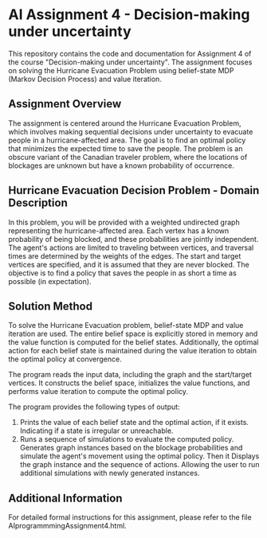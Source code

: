 # AI Assignment 4 - Decision-making under uncertainty

This repository contains the code and documentation for Assignment 4 of the course "Decision-making under uncertainty". The assignment focuses on solving the Hurricane Evacuation Problem using belief-state MDP (Markov Decision Process) and value iteration.

## Assignment Overview

The assignment is centered around the Hurricane Evacuation Problem, which involves making sequential decisions under uncertainty to evacuate people in a hurricane-affected area. The goal is to find an optimal policy that minimizes the expected time to save the people. The problem is an obscure variant of the Canadian traveler problem, where the locations of blockages are unknown but have a known probability of occurrence.

## Hurricane Evacuation Decision Problem - Domain Description

In this problem, you will be provided with a weighted undirected graph representing the hurricane-affected area. Each vertex has a known probability of being blocked, and these probabilities are jointly independent. The agent's actions are limited to traveling between vertices, and traversal times are determined by the weights of the edges. The start and target vertices are specified, and it is assumed that they are never blocked. The objective is to find a policy that saves the people in as short a time as possible (in expectation).

## Solution Method

To solve the Hurricane Evacuation problem, belief-state MDP and value iteration are used. The entire belief space is explicitly stored in memory and the value function is computed for the belief states. Additionally, the optimal action for each belief state is maintained during the value iteration to obtain the optimal policy at convergence.

The program reads the input data, including the graph and the start/target vertices. It constructs the belief space, initializes the value functions, and performs value iteration to compute the optimal policy. 

The program provides the following types of output:

1. Prints the value of each belief state and the optimal action, if it exists. Indicating if a state is irregular or unreachable.
2. Runs a sequence of simulations to evaluate the computed policy. Generates graph instances based on the blockage probabilities and simulate the agent's movement using the optimal policy. Then it Displays the graph instance and the sequence of actions. Allowing the user to run additional simulations with newly generated instances.


## Additional Information

For detailed formal instructions for this assignment, please refer to the file AIprogrammmingAssignment4.html.
